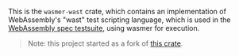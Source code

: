 This is the `wasmer-wast` crate, which contains an implementation of WebAssembly's
"wast" test scripting language, which is used in the
[WebAssembly spec testsuite], using wasmer for execution.

[WebAssembly spec testsuite]: https://github.com/WebAssembly/testsuite

> Note: this project started as a fork of [this crate](https://crates.io/crates/wasmtime-wast).
